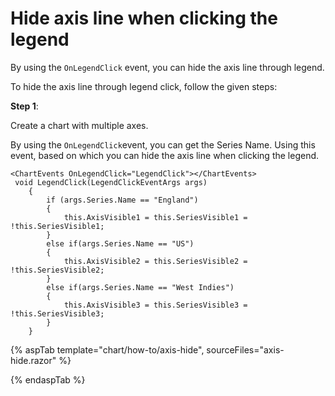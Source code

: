 <!-- markdownlint-disable MD036 -->

# Hide axis line when clicking the legend

By using the `OnLegendClick` event, you can hide the axis line through legend.

To hide the axis line through legend click, follow the given steps:

**Step 1**:

Create a chart with multiple axes.

By using the `OnLegendClick`event, you can get the Series Name. Using this event, based on which you can hide the axis line when clicking the legend.

```razor
<ChartEvents OnLegendClick="LegendClick"></ChartEvents>
 void LegendClick(LegendClickEventArgs args)
    {
        if (args.Series.Name == "England")
        {
            this.AxisVisible1 = this.SeriesVisible1 = !this.SeriesVisible1;
        }
        else if(args.Series.Name == "US")
        {
            this.AxisVisible2 = this.SeriesVisible2 = !this.SeriesVisible2;
        }
        else if(args.Series.Name == "West Indies")
        {
            this.AxisVisible3 = this.SeriesVisible3 = !this.SeriesVisible3;
        }
    }

  ```

{% aspTab template="chart/how-to/axis-hide", sourceFiles="axis-hide.razor" %}

{% endaspTab %}
